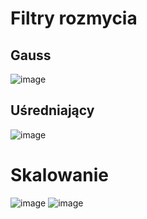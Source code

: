 # Filtry rozmycia
## Gauss
![image](https://user-images.githubusercontent.com/38810840/116814943-8368f700-ab5b-11eb-8fb1-75a5820ea948.png)

## Uśredniający
![image](https://user-images.githubusercontent.com/38810840/116814953-8e238c00-ab5b-11eb-862c-1b14338338ec.png)

# Skalowanie
![image](https://user-images.githubusercontent.com/38810840/116815104-481af800-ab5c-11eb-9b14-899d66d8abe4.png)
![image](https://user-images.githubusercontent.com/38810840/116815125-64b73000-ab5c-11eb-9274-9099eb4d0bbc.png)
